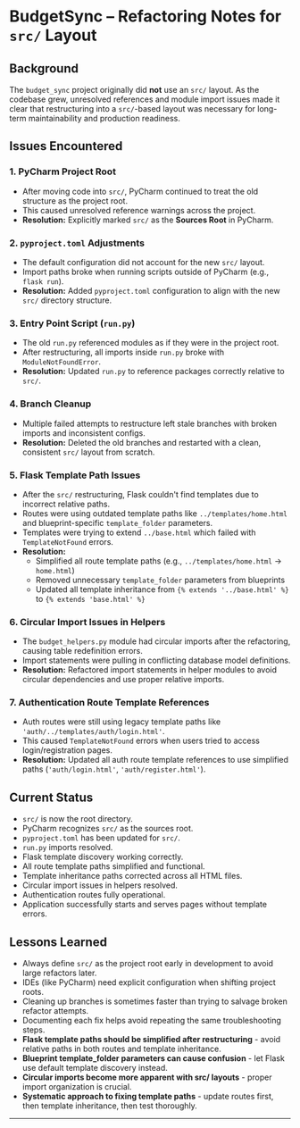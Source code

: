 # BudgetSync – Refactoring Notes for `src/` Layout

## Background
The `budget_sync` project originally did **not** use an `src/` layout. As the codebase grew, unresolved references and module import issues made it clear that restructuring into a `src/`-based layout was necessary for long-term maintainability and production readiness.

## Issues Encountered

### 1. PyCharm Project Root
- After moving code into `src/`, PyCharm continued to treat the old structure as the project root.
- This caused unresolved reference warnings across the project.
- **Resolution:** Explicitly marked `src/` as the **Sources Root** in PyCharm.

### 2. `pyproject.toml` Adjustments
- The default configuration did not account for the new `src/` layout.
- Import paths broke when running scripts outside of PyCharm (e.g., `flask run`).
- **Resolution:** Added `pyproject.toml` configuration to align with the new `src/` directory structure.

### 3. Entry Point Script (`run.py`)
- The old `run.py` referenced modules as if they were in the project root.
- After restructuring, all imports inside `run.py` broke with `ModuleNotFoundError`.
- **Resolution:** Updated `run.py` to reference packages correctly relative to `src/`.

### 4. Branch Cleanup
- Multiple failed attempts to restructure left stale branches with broken imports and inconsistent configs.
- **Resolution:** Deleted the old branches and restarted with a clean, consistent `src/` layout from scratch.

### 5. Flask Template Path Issues
- After the `src/` restructuring, Flask couldn't find templates due to incorrect relative paths.
- Routes were using outdated template paths like `../templates/home.html` and blueprint-specific `template_folder` parameters.
- Templates were trying to extend `../base.html` which failed with `TemplateNotFound` errors.
- **Resolution:** 
  - Simplified all route template paths (e.g., `../templates/home.html` → `home.html`)
  - Removed unnecessary `template_folder` parameters from blueprints
  - Updated all template inheritance from `{% extends '../base.html' %}` to `{% extends 'base.html' %}`

### 6. Circular Import Issues in Helpers
- The `budget_helpers.py` module had circular imports after the refactoring, causing table redefinition errors.
- Import statements were pulling in conflicting database model definitions.
- **Resolution:** Refactored import statements in helper modules to avoid circular dependencies and use proper relative imports.

### 7. Authentication Route Template References  
- Auth routes were still using legacy template paths like `'auth/../templates/auth/login.html'`.
- This caused `TemplateNotFound` errors when users tried to access login/registration pages.
- **Resolution:** Updated all auth route template references to use simplified paths (`'auth/login.html'`, `'auth/register.html'`).

## Current Status
- `src/` is now the root directory.
- PyCharm recognizes `src/` as the sources root.
- `pyproject.toml` has been updated for `src/`.
- `run.py` imports resolved.
- Flask template discovery working correctly.
- All route template paths simplified and functional.
- Template inheritance paths corrected across all HTML files.
- Circular import issues in helpers resolved.
- Authentication routes fully operational.
- Application successfully starts and serves pages without template errors.

## Lessons Learned
- Always define `src/` as the project root early in development to avoid large refactors later.
- IDEs (like PyCharm) need explicit configuration when shifting project roots.
- Cleaning up branches is sometimes faster than trying to salvage broken refactor attempts.
- Documenting each fix helps avoid repeating the same troubleshooting steps.
- **Flask template paths should be simplified after restructuring** - avoid relative paths in both routes and template inheritance.
- **Blueprint template_folder parameters can cause confusion** - let Flask use default template discovery instead.
- **Circular imports become more apparent with src/ layouts** - proper import organization is crucial.
- **Systematic approach to fixing template paths** - update routes first, then template inheritance, then test thoroughly.

---
